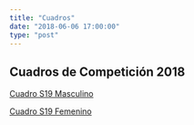 ```yaml
---
title: "Cuadros"
date: "2018-06-06 17:00:00"
type: "post"
---
```


## Cuadros de Competición 2018

[Cuadro S19 Masculino](cuadro-s19-mas/)

[Cuadro S19 Femenino](cuadro-s19-fem/)

<!-- <a style="display: inline-block; margin: 1em;" href="cuadro-regional-senior-femenino-2017.pdf"> -->
<!-- <img src="http://www.advmiguelturra.org/img/icon-pdf.svg"/>Senior Femenino -->
<!-- </a> -->
<!-- <a style="display: inline-block; margin: 1em;" href="cuadro-regional-sub-19-21-tomelloso-2017.pdf"> -->
<!-- <img src="http://www.advmiguelturra.org/img/icon-pdf.svg"/>S19 y S21 :: Tomelloso -->
<!-- </a> -->

<!-- <a style="display: inline-block; margin: 1em;" href="cuadro-regional-senior-masculino-2017.pdf"> -->
<!-- <img src="http://www.advmiguelturra.org/img/icon-pdf.svg"/>Senior Masculino -->
<!-- </a> -->
<!-- <a style="display: inline-block; margin: 1em;" href="cuadro-regional-sub-19-21-vicario-2017.pdf"> -->
<!-- <img src="http://www.advmiguelturra.org/img/icon-pdf.svg"/>S19 y S21 :: El Vicario -->
<!-- </a> -->

